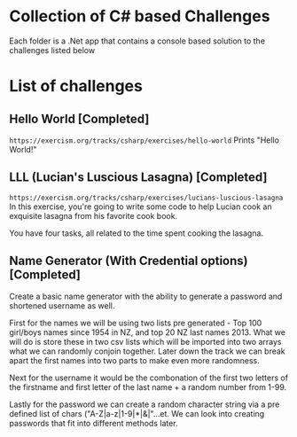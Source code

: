 # Collection of C# based Challenges

Each folder is a .Net app that contains a console based solution to the challenges listed below

# List of challenges

## Hello World [Completed]
`https://exercism.org/tracks/csharp/exercises/hello-world`
Prints "Hello World!"

## LLL (Lucian's Luscious Lasagna) [Completed]
`https://exercism.org/tracks/csharp/exercises/lucians-luscious-lasagna`
In this exercise, you're going to write some code to help Lucian cook an exquisite lasagna from his favorite cook book.

You have four tasks, all related to the time spent cooking the lasagna.

## Name Generator (With Credential options) [Completed]
Create a basic name generator with the ability to generate a password and shortened username as well.

First for the names we will be using two lists pre generated - Top 100 girl/boys names since 1954 in NZ, and top 20 NZ last names 2013. What we will do is store these in two csv lists which will be imported into two arrays what we can randomly conjoin together. 
Later down the track we can break apart the first names into two parts to make even more randomness.

Next for the username it would be the combonation of the first two letters of the firstname and first letter of the last name + a random number from 1-99.

Lastly for the password we can create a random character string via a pre defined list of chars ("A-Z|a-z|1-9|*|&|"...et. We can look into creating passwords that fit into different methods later. 

